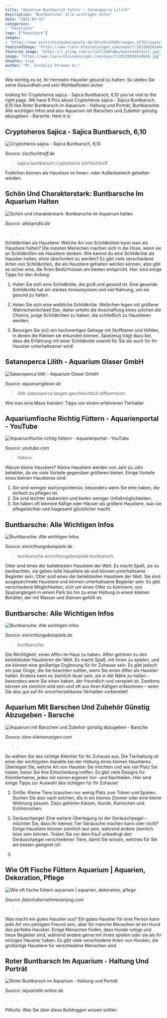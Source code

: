 ```yaml
---
title: "Aquarium Buntbarsch Futter ~ Satanoperca Lilith"
description: "Buntbarsche: alle wichtigen infos"
date: "2022-03-15"
categories:
- "haustiere"
tags: ["haustiere"]
images:
- "https://www.einrichtungsbeispiele.de/16to9/w1920/images_12761/aquarium-einrichten-mit-purpurprachtbuntbarsch-nachwuchs-3-wochen-alt__25000f1f03bceabbda9dca0cf86b5f5a.jpg"
featuredImage: "https://www.tiere-kleinanzeigen.com/export/20120820144848.jpg"
featured_image: "https://i.ytimg.com/vi/LAflIe6FuBw/maxresdefault.jpg"
image: "https://www.tiere-kleinanzeigen.com/export/20120820144848.jpg"
ShowToc: true
author: "Mr. Cordelia Stroman Sr."
---
```



Wie wichtig es ist, Ihr Hermelin-Haustier gesund zu halten: So stellen Sie seine Gesundheit und sein Wohlbefinden sicher

	

		
looking for Cryptoheros sajica - Sajica Buntbarsch, 6,10 you've visit to the right page. We have 9 Pics about Cryptoheros sajica - Sajica Buntbarsch, 6,10 like Roter Buntbarsch im Aquarium - Haltung und Porträt, Buntbarsche: Alle wichtigen Infos and also Aquarium mit Barschen und Zubehör günstig abzugeben - Barsche. Here it is:
		
    
## Cryptoheros Sajica - Sajica Buntbarsch, 6,10

<img loading=lazy src="https://zierfischtreff.de/media/image/product/16939/lg/cryptoheros-sajica-sajica-buntbarsch.jpg" onerror="this.onerror=null;this.src='https://tse4.mm.bing.net/th?id=OIP.YCMYpJ1wHh-wheXQvPH39wHaHa&amp;pid=15.1';" alt="Cryptoheros sajica - Sajica Buntbarsch, 6,10">

_Source: zierfischtreff.de_

>sajica buntbarsch cryptoheros zierfischtreff. 

	

Frettchen können als Haustiere im Innen- oder Außenbereich gehalten werden.

    
## Schön Und Charakterstark: Buntbarsche Im Aquarium Halten

<img loading=lazy src="https://www.allesprofis.de/cdn/img/default/18/171038_1903c53357c3700d259692fcc97766b3_800re0.jpg" onerror="this.onerror=null;this.src='https://tse4.mm.bing.net/th?id=OIP.iPdeSVg7Gp0HIBdi0uIa1gHaFj&amp;pid=15.1';" alt="Schön und charakterstark: Buntbarsche im Aquarium halten">

_Source: allesprofis.de_

>. 

	

Schildkröten als Haustiere: Welche Art von Schildkröten kann man als Haustiere halten?
Die meisten Menschen machen sich in die Hose, wenn sie an Schildkröten als Haustiere denken. Wie kannst du eine Schildkröte als Haustier halten, ohne überfordert zu werden? Es gibt viele verschiedene Arten von Schildkröten, die als Haustiere gehalten werden können, also gibt es sicher eine, die Ihren Bedürfnissen am besten entspricht. Hier sind einige Tipps für den Anfang:
1. Holen Sie sich eine Schildkröte, die groß und gesund ist. Eine gesunde Schildkröte hat ein starkes Immunsystem und viel Nahrung, um sie gesund zu halten.

2. Holen Sie sich eine weibliche Schildkröte. Weibchen legen mit größerer Wahrscheinlichkeit Eier, daher erhöht die Anschaffung eines solchen die Chance, junge Schildkröten zu haben, die schließlich zu Haustieren werden.

3. Besorgen Sie sich ein hochwertiges Gehege mit Stofftieren und Höhlen, in denen die Kleinen sie erkunden können. Spielzeug trägt dazu bei, dass die Erfahrung mit einer Schildkröte sowohl für Sie als auch für Ihr Haustier unterhaltsamer wird!

    
## Satanoperca Lilith - Aquarium Glaser GmbH

<img loading=lazy src="https://www.aquariumglaser.de/wp-content/uploads/687564-IMG_3154-624x416.jpg" onerror="this.onerror=null;this.src='https://tse3.mm.bing.net/th?id=OIP.EqIG74QEw1T4qrzLd7_wWAHaE8&amp;pid=15.1';" alt="Satanoperca lilith - Aquarium Glaser GmbH">

_Source: aquariumglaser.de_

>lilith satanoperca langen geschlechtlich differenziert. 

	

Wie man eine Maus trainiert: Tipps von einem erfahrenen Tierhalter

    
## Aquariumfische Richtig Füttern - Aquarienportal - YouTube

<img loading=lazy src="https://i.ytimg.com/vi/LAflIe6FuBw/maxresdefault.jpg" onerror="this.onerror=null;this.src='https://tse4.mm.bing.net/th?id=OIP._nNi6ve--r6mT9N1rfMltgHaEK&amp;pid=15.1';" alt="Aquariumfische richtig füttern - Aquarienportal - YouTube">

_Source: youtube.com_

>füttern. 

	

Warum kleine Haustiere?
Kleine Haustiere werden von Jahr zu Jahr beliebter, da sie viele Vorteile gegenüber größeren bieten. Einige Vorteile eines kleinen Haustieres sind:
1. Sie sind weniger wartungsintensiv, besonders wenn Sie eine haben, die einfach zu pflegen ist.
2. Sie sind leichter stubenrein und bieten weniger Unfallmöglichkeiten.
3. Sie haben oft kleinere Käfige oder Häuser als größere Haustiere, was sie pflegeleichter und insgesamt glücklicher macht.

    
## Buntbarsche: Alle Wichtigen Infos

<img loading=lazy src="https://www.einrichtungsbeispiele.de/16to9/w1920/images_25857/boliv-schmetterlingsbuntbarsch__afe84a2e508a1c428c85e242fe3bf30d.jpg" onerror="this.onerror=null;this.src='https://tse1.mm.bing.net/th?id=OIP.tBOAMs0TR42ywDROLHaoTwHaEK&amp;pid=15.1';" alt="Buntbarsche: Alle wichtigen Infos">

_Source: einrichtungsbeispiele.de_

>buntbarsche einrichtungsbeispiele buntbarsch. 

	

Otter sind eines der beliebtesten Haustiere der Welt. Es macht Spaß, sie zu beobachten, sie geben tolle Haustiere ab und können unterhaltsame Begleiter sein.
Otter sind eines der beliebtesten Haustiere der Welt. Sie sind ausgezeichnete Haustiere und können unterhaltsame Begleiter sein. Es gibt verschiedene Möglichkeiten, sich um einen Otter zu kümmern, von Spaziergängen in einem Park bis hin zu einer Haltung in einem kleinen Behälter, der mit Wasser und Steinen gefüllt ist.

    
## Buntbarsche: Alle Wichtigen Infos

<img loading=lazy src="https://www.einrichtungsbeispiele.de/16to9/w1920/images_12761/aquarium-einrichten-mit-purpurprachtbuntbarsch-nachwuchs-3-wochen-alt__25000f1f03bceabbda9dca0cf86b5f5a.jpg" onerror="this.onerror=null;this.src='https://tse1.mm.bing.net/th?id=OIP.PPCJMl19y5EQRaUM97ddywHaEK&amp;pid=15.1';" alt="Buntbarsche: Alle wichtigen Infos">

_Source: einrichtungsbeispiele.de_

>buntbarsche. 

	

Die Wichtigkeit, einen Affen im Haus zu haben.
Affen gehören zu den beliebtesten Haustieren der Welt. Es macht Spaß, mit ihnen zu spielen, und sie können eine großartige Ergänzung für Ihr Zuhause sein. Es gibt jedoch ein paar Dinge, die Sie beachten sollten, wenn Sie einen Affen als Haustier halten. Erstens kann es ziemlich teuer sein, sie in der Nähe zu halten – besonders wenn Sie einen haben, der freundlich und verspielt ist. Zweitens können sie ziemlich wild sein und oft aus ihren Käfigen entkommen – seien Sie also gut auf ihr unvorhersehbares Verhalten vorbereitet!

    
## Aquarium Mit Barschen Und Zubehör Günstig Abzugeben - Barsche

<img loading=lazy src="https://www.tiere-kleinanzeigen.com/export/20120820144848.jpg" onerror="this.onerror=null;this.src='https://tse1.mm.bing.net/th?id=OIP.0i0QtgwYHN6mzRN3vRU0ewHaEK&amp;pid=15.1';" alt="Aquarium mit Barschen und Zubehör günstig abzugeben - Barsche">

_Source: tiere-kleinanzeigen.com_

>. 

	

So wählen Sie das richtige Kleintier für Ihr Zuhause aus.
Die Tierhaltung ist einer der wichtigsten Aspekte bei der Haltung eines kleinen Haustieres. Überlegen Sie, welche Art von Haustier Sie möchten und wie viel Platz Sie haben, bevor Sie Ihre Entscheidung treffen. Es gibt viele Designs für Kleintierheime, jedes mit seinen eigenen Vor- und Nachteilen. Hier sind einige Tipps zur Auswahl des richtigen für Ihr Zuhause:
1. Größe: Kleine Tiere brauchen nur wenig Platz zum Toben und Spielen. Suchen Sie also nach solchen, die in ein kleines Zimmer oder eine kleine Wohnung passen. Dazu gehören Katzen, Hunde, Kaninchen und Eichhörnchen.

2. Geräuschpegel: Eine weitere Überlegung ist der Geräuschpegel – möchten Sie, dass Ihr kleines Tier Geräusche machen kann oder nicht? Einige Haustiere können ziemlich laut sein, während andere ziemlich leise sein können. Testen Sie vor dem Kauf unbedingt den Geräuschpegel verschiedener Tiere, damit Sie wissen, welches für Sie am besten geeignet ist!

3.

    
## Wie Oft Fische Füttern Aquarium | Aquarien, Dekoration, Pflege

<img loading=lazy src="https://falschubernehmenanzug.com/gklh/7kHZn_OH5bAgTIfVC0obVQAAAA.jpg" onerror="this.onerror=null;this.src='https://tse4.mm.bing.net/th?id=OIP.n4GH9QZLudOgSEqZZmzWDwAAAA&amp;pid=15.1';" alt="Wie oft fische füttern aquarium | aquarien, dekoration, pflege">

_Source: falschubernehmenanzug.com_

>. 

	

Was macht ein gutes Haustier aus?
Ein gutes Haustier für eine Person kann jede Art von pelzigem Freund sein, aber für manche Menschen ist ein Hund das perfekte Haustier. Einige Menschen finden, dass Hunde ruhige und treue Begleiter sind, während andere gerne mit ihnen spielen oder sie als ihr einziges Haustier haben. Es gibt viele verschiedene Arten von Hunden, die großartige Haustiere für verschiedene Menschen sind.

    
## Roter Buntbarsch Im Aquarium - Haltung Und Porträt

<img loading=lazy src="http://www.aquaristik-online.de/wp-content/uploads/2020/03/Hemichromis_lifalili_aquarium31-e1585316830121.jpg" onerror="this.onerror=null;this.src='https://tse2.mm.bing.net/th?id=OIP.Y5Orm0VHumSIXbLFEF-3cgHaDp&amp;pid=15.1';" alt="Roter Buntbarsch im Aquarium - Haltung und Porträt">

_Source: aquaristik-online.de_

>. 

	

Pitbulls: Was Sie über diese Bulldoggen wissen sollten


